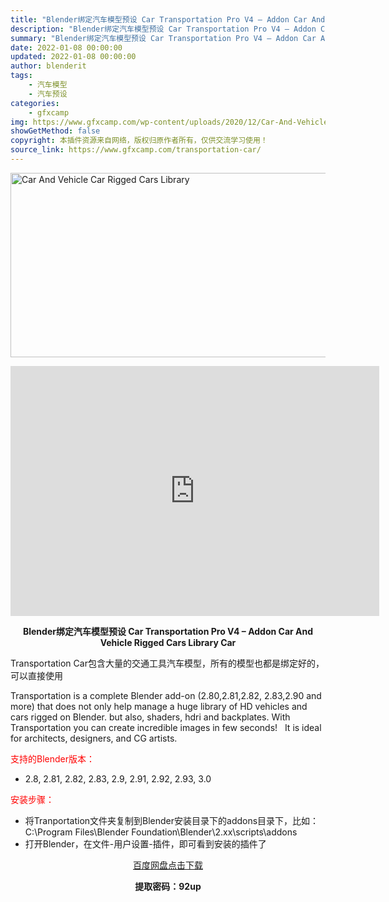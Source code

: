 ```yaml
---
title: "Blender绑定汽车模型预设 Car Transportation Pro V4 – Addon Car And Vehicle Rigged Cars Library Car"
description: "Blender绑定汽车模型预设 Car Transportation Pro V4 – Addon Car And Vehicle Rigged Cars Library Car Tran..."
summary: "Blender绑定汽车模型预设 Car Transportation Pro V4 – Addon Car And Vehicle Rigged Cars Library Car Tran..."
date: 2022-01-08 00:00:00
updated: 2022-01-08 00:00:00
author: blenderit
tags: 
    - 汽车模型
    - 汽车预设
categories:
    - gfxcamp
img: https://www.gfxcamp.com/wp-content/uploads/2020/12/Car-And-Vehicle-Car-Rigged-Cars-Library.jpg
showGetMethod: false
copyright: 本插件资源来自网络，版权归原作者所有，仅供交流学习使用！
source_link: https://www.gfxcamp.com/transportation-car/
---
```

<div><p><img decoding="async" class="aligncenter size-full wp-image-91552" src="https://www.gfxcamp.com/wp-content/uploads/2020/12/Car-And-Vehicle-Car-Rigged-Cars-Library.jpg" data-src="https://www.gfxcamp.com/wp-content/uploads/2020/12/Car-And-Vehicle-Car-Rigged-Cars-Library.jpg" alt="Car And Vehicle Car Rigged Cars Library" width="590" height="295" data-srcset="https://www.gfxcamp.com/wp-content/uploads/2020/12/Car-And-Vehicle-Car-Rigged-Cars-Library.jpg 590w, https://www.gfxcamp.com/wp-content/uploads/2020/12/Car-And-Vehicle-Car-Rigged-Cars-Library-150x75.jpg 150w, https://www.gfxcamp.com/wp-content/uploads/2020/12/Car-And-Vehicle-Car-Rigged-Cars-Library-160x80.jpg 160w, https://www.gfxcamp.com/wp-content/uploads/2020/12/Car-And-Vehicle-Car-Rigged-Cars-Library-490x245.jpg 490w" data-sizes="(max-width: 590px) 100vw, 590px"></p><p style="text-align: center;"><iframe loading="lazy" src="https://player.youku.com/embed/XNTAzMjQ3MDQzMg==" width="590" height="400" frameborder="0" allowfullscreen="allowfullscreen"></iframe></p><p style="text-align: center;"><strong>Blender绑定汽车模型预设 Car Transportation Pro V4 – Addon Car And Vehicle Rigged Cars Library Car</strong></p><p>Transportation Car包含大量的交通工具汽车模型，所有的模型也都是绑定好的，可以直接使用</p><p>Transportation is a complete Blender add-on (2.80,2.81,2.82, 2.83,2.90 and more) that does not only help manage a huge library of HD vehicles and cars rigged on Blender. but also, shaders, hdri and backplates. With Transportation you can create incredible images in few seconds!   It is ideal for architects, designers, and CG artists.</p><p style="text-align: left;"><span style="color: #ff0000;">支持的Blender版本：</span></p><ul>
<li style="text-align: left;">2.8, 2.81, 2.82, 2.83, 2.9, 2.91, 2.92, 2.93, 3.0</li>
</ul><p style="text-align: left;"><span style="color: #ff0000;">安装步骤：</span></p><ul>
<li>将Tranportation文件夹复制到Blender安装目录下的addons目录下，比如：C:\Program Files\Blender Foundation\Blender\2.xx\scripts\addons</li>
<li>打开Blender，在文件-用户设置-插件，即可看到安装的插件了</li>
</ul><p style="text-align: center;"><a class="maxbutton-3 maxbutton maxbutton-baidu" target="_blank" rel="noopener" href="https://pan.baidu.com/s/12KtUdJgE0Cwu_Ipb2bO-_w?pwd=92up"><span class="mb-text">百度网盘点击下载</span></a></p><p style="text-align: center;"><strong>提取密码：92up</strong></p></div>